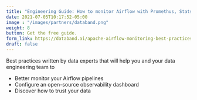 ```yaml
---
title: "Engineering Guide: How to monitor Airflow with Promethus, StatsD and Grafana"
date: 2021-07-05T10:17:52-05:00
image : "/images/partners/databand.png"
weight: 8
button: Get the free guide.
form_link: https://databand.ai/apache-airflow-monitoring-best-practices/
draft: false
---
```


Best practices written by data experts that will help you and your data engineering team to

 * Better monitor your Airflow pipelines
 * Configure an open-source observability dashboard
 * Discover how to trust your data
